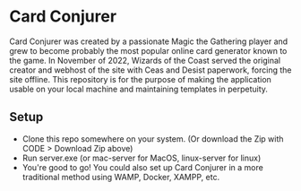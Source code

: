 # Card Conjurer
Card Conjurer was created by a passionate Magic the Gathering player and grew to become probably the most popular online card generator known to the game.
In November of 2022, Wizards of the Coast served the original creator and webhost of the site with Ceas and Desist paperwork, forcing the site offline.
This repository is for the purpose of making the application usable on your local machine and maintaining templates in perpetuity.
## Setup
- Clone this repo somewhere on your system. (Or download the Zip with CODE > Download Zip above)
- Run server.exe (or mac-server for MacOS, linux-server for linux)
- You're good to go! You could also set up Card Conjurer in a more traditional method using WAMP, Docker, XAMPP, etc.



